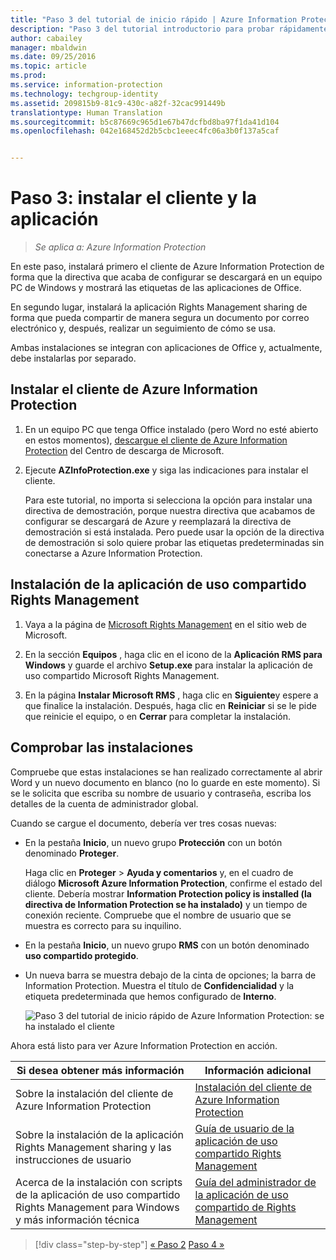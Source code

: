 ```yaml
---
title: "Paso 3 del tutorial de inicio rápido | Azure Information Protection"
description: "Paso 3 del tutorial introductorio para probar rápidamente Microsoft Azure Information Protection para su organización, que debería tardar unos 30 minutos."
author: cabailey
manager: mbaldwin
ms.date: 09/25/2016
ms.topic: article
ms.prod: 
ms.service: information-protection
ms.technology: techgroup-identity
ms.assetid: 209815b9-81c9-430c-a82f-32cac991449b
translationtype: Human Translation
ms.sourcegitcommit: b5c87669c965d1e67b47dcfbd8ba97f1da41d104
ms.openlocfilehash: 042e168452d2b5cbc1eeec4fc06a3b0f137a5caf


---
```


# Paso 3: instalar el cliente y la aplicación 

>*Se aplica a: Azure Information Protection*

En este paso, instalará primero el cliente de Azure Information Protection de forma que la directiva que acaba de configurar se descargará en un equipo PC de Windows y mostrará las etiquetas de las aplicaciones de Office.

En segundo lugar, instalará la aplicación Rights Management sharing de forma que pueda compartir de manera segura un documento por correo electrónico y, después, realizar un seguimiento de cómo se usa. 

Ambas instalaciones se integran con aplicaciones de Office y, actualmente, debe instalarlas por separado.


## Instalar el cliente de Azure Information Protection

1. En un equipo PC que tenga Office instalado (pero Word no esté abierto en estos momentos), [descargue el cliente de Azure Information Protection](https://www.microsoft.com/en-us/download/details.aspx?id=53018) del Centro de descarga de Microsoft. 

2. Ejecute **AZInfoProtection.exe** y siga las indicaciones para instalar el cliente.

    Para este tutorial, no importa si selecciona la opción para instalar una directiva de demostración, porque nuestra directiva que acabamos de configurar se descargará de Azure y reemplazará la directiva de demostración si está instalada. Pero puede usar la opción de la directiva de demostración si solo quiere probar las etiquetas predeterminadas sin conectarse a Azure Information Protection. 

## Instalación de la aplicación de uso compartido Rights Management 

1. Vaya a la página de [Microsoft Rights Management](http://go.microsoft.com/fwlink/?LinkId=303970) en el sitio web de Microsoft.

2. En la sección **Equipos** , haga clic en el icono de la **Aplicación RMS para Windows** y guarde el archivo **Setup.exe** para instalar la aplicación de uso compartido Microsoft Rights Management.

3. En la página **Instalar Microsoft RMS** , haga clic en **Siguiente**y espere a que finalice la instalación. Después, haga clic en **Reiniciar** si se le pide que reinicie el equipo, o en **Cerrar** para completar la instalación.


## Comprobar las instalaciones

Compruebe que estas instalaciones se han realizado correctamente al abrir Word y un nuevo documento en blanco (no lo guarde en este momento). Si se le solicita que escriba su nombre de usuario y contraseña, escriba los detalles de la cuenta de administrador global. 

Cuando se cargue el documento, debería ver tres cosas nuevas:

- En la pestaña **Inicio**, un nuevo grupo **Protección** con un botón denominado **Proteger**.

    Haga clic en **Proteger** > **Ayuda y comentarios** y, en el cuadro de diálogo **Microsoft Azure Information Protection**, confirme el estado del cliente. Debería mostrar **Information Protection policy is installed (la directiva de Information Protection se ha instalado)** y un tiempo de conexión reciente. Compruebe que el nombre de usuario que se muestra es correcto para su inquilino.

- En la pestaña **Inicio**, un nuevo grupo **RMS** con un botón denominado **uso compartido protegido**.

- Un nueva barra se muestra debajo de la cinta de opciones; la barra de Information Protection. Muestra el título de **Confidencialidad** y la etiqueta predeterminada que hemos configurado de **Interno**. 
    
    ![Paso 3 del tutorial de inicio rápido de Azure Information Protection: se ha instalado el cliente](../media/word2013-callouts2.png)

Ahora está listo para ver Azure Information Protection en acción.

|Si desea obtener más información|Información adicional|
|--------------------------------|--------------------------|
|Sobre la instalación del cliente de Azure Information Protection|[Instalación del cliente de Azure Information Protection](../rms-client/info-protect-client.md)|
|Sobre la instalación de la aplicación Rights Management sharing y las instrucciones de usuario|[Guía de usuario de la aplicación de uso compartido Rights Management](../rms-client/sharing-app-user-guide.md)|
|Acerca de la instalación con scripts de la aplicación de uso compartido Rights Management para Windows y más información técnica|[Guía del administrador de la aplicación de uso compartido de Rights Management](../rms-client/sharing-app-admin-guide.md)|


>[!div class="step-by-step"]
[&#171; Paso 2](infoprotect-tutorial-step2.md)
[Paso 4 &#187;](infoprotect-tutorial-step4.md)


<!--HONumber=Sep16_HO4-->


